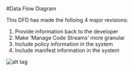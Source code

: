 #Data Flow Diagram

This DFD has made the folloing 4 major revisions: 
1) Provide information back to the developer
2) Make ‘Manage Code Streams’ more granular 
3) Include policy information in the system 
4) Include manifest information in the system 

![alt tag](https://cloud.githubusercontent.com/assets/12904597/14119232/16329bba-f5a2-11e5-9aa4-3640772cc197.PNG)
